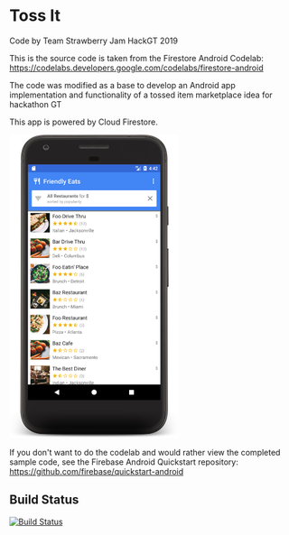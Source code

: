 # Toss It

Code by Team Strawberry Jam HackGT 2019

This is the source code is taken from the Firestore Android Codelab:
https://codelabs.developers.google.com/codelabs/firestore-android

The code was modified as a base to develop an Android app implementation and  functionality of a tossed item marketplace idea for hackathon GT

This app is powered by Cloud Firestore.

<img src="docs/home.png" width="300"/>

If you don't want to do the codelab and would rather view the completed
sample code, see the Firebase Android Quickstart repository:
https://github.com/firebase/quickstart-android

## Build Status

[![Build Status](https://travis-ci.org/firebase/friendlyeats-android.svg?branch=master)](https://travis-ci.org/firebase/friendlyeats-android)
